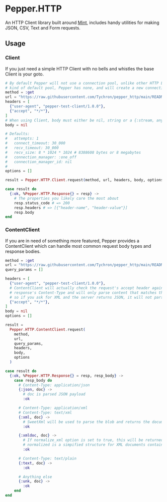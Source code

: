 # Pepper.HTTP

An HTTP Client library built around [Mint](https://github.com/elixir-mint/mint), includes handy utilities for making JSON, CSV, Text and Form requests.

## Usage

### Client

If you just need a simple HTTP Client with no bells and whistles the base Client is your goto.

```elixir
# By default Pepper will not use a connection pool, unlike other HTTP Libraries that have some
# kind of default pool, Pepper has none, and will create a new connection.
method = :get
url = "https://raw.githubusercontent.com/Tychron/pepper_http/main/README.md"
headers = [
  {"user-agent", "pepper-test-client/1.0.0"},
  {"accept", "*/*"},
]
# When using Client, body must either be nil, string or a {:stream, any()}, more on streams later
body = nil

# Defaults:
#   attempts: 1
#   connect_timeout: 30_000
#   recv_timeout: 30_000
#   recv_size: 8 * 1024 * 1024 # 8388608 bytes or 8 megabytes
#   connection_manager: :one_off
#   connection_manager_id: nil
#
options = []

result = Pepper.HTTP.Client.request(method, url, headers, body, options)

case result do
  {:ok, %Pepper.HTTP.Response{} = resp} ->
    # The properties you likely care the most about
    resp.status_code # => 200
    resp.headers # => [{"header-name", "header-value"}]
    resp.body
end
```

### ContentClient

If you are in need of something more featured, Pepper provides a ContentClient which can handle most common request body types and response bodies.

```elixir
method = :get
url = "https://raw.githubusercontent.com/Tychron/pepper_http/main/README.md"
query_params = []

headers = [
  {"user-agent", "pepper-test-client/1.0.0"},
  # ContentClient will actually check the request's accept header against the
  # response's Content-Type and will only parse content that matches the accept
  # so if you ask for XML and the server returns JSON, it will not parse the JSON.
  {"accept", "*/*"},
]
body = nil
options = []

result =
  Pepper.HTTP.ContentClient.request(
    method,
    url,
    query_params,
    headers,
    body,
    options
  )

case result do
  {:ok, %Pepper.HTTP.Response{} = resp, resp_body} ->
    case resp_body do
      # Content-Type: application/json
      {:json, doc} ->
        # doc is parsed JSON payload
        :ok

      # Content-Type: application/xml
      # Content-Type: text/xml
      {:xml, doc} ->
        # SweetXml will be used to parse the blob and returns the document
        :ok

      {:xmldoc, doc} ->
        # If normalize_xml option is set to true, this will be returned instead of {:xml, doc}
        # normalized is a simpified structure for XML documents containing only the values
        :ok

      # Content-Type: text/plain
      {:text, doc} ->
        :ok

      # Anything else
      {:unk, doc} ->
        :ok
    end
end
```
